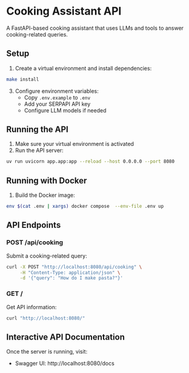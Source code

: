 # Cooking Assistant API

A FastAPI-based cooking assistant that uses LLMs and tools to answer cooking-related queries.

## Setup

1. Create a virtual environment and install dependencies:
```bash
make install
```

3. Configure environment variables:
   - Copy `.env.example` to `.env`
   - Add your SERPAPI API key
   - Configure LLM models if needed

## Running the API

1. Make sure your virtual environment is activated
2. Run the API server:
```bash
uv run uvicorn app.app:app --reload --host 0.0.0.0 --port 8080
```

## Running with Docker

1. Build the Docker image:
```bash
env $(cat .env | xargs) docker compose  --env-file .env up
```

## API Endpoints

### POST /api/cooking
Submit a cooking-related query:
```bash
curl -X POST "http://localhost:8080/api/cooking" \
     -H "Content-Type: application/json" \
     -d '{"query": "How do I make pasta?"}'
```

### GET /
Get API information:
```bash
curl "http://localhost:8080/"
```

## Interactive API Documentation

Once the server is running, visit:
- Swagger UI: http://localhost:8080/docs

